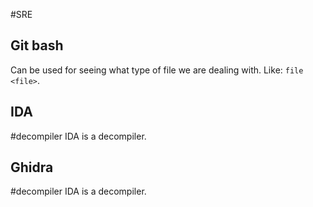 #SRE
## Git bash

Can be used for seeing what type of file we are dealing with. 
Like: `file <file>`.

## IDA 
#decompiler
IDA is a decompiler.

## Ghidra
#decompiler 
IDA is a decompiler.